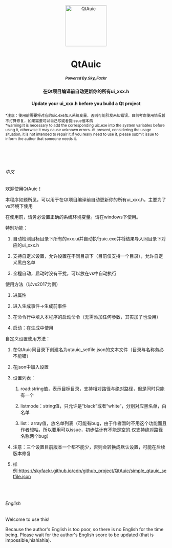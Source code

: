 <div align=center><img src="https://skyfackr.github.io/cdn/github_project/QtAuic/QTAUIC_logo.ico" width = "128" height = "128" alt="QtAuic">
<p></p>
<h1 class="title-article">QtAuic</h1>
<h5><small>Powered By.Sky_Fackr</small><h5>
<h4>在Qt项目编译前自动更新你的所有ui_xxx.h</h4>
<h4>Update your ui_xxx.h before you build a Qt project<h4>
</div>
<small>*注意：使用前需要将对应的uic.exe加入系统变量，否则可能引发未知错误，目前考虑使用情况暂不打算修复，如果需要可以自己写或者提issue催本鸽
<br>
*warning:It is necessary to add the corresponding uic.exe into the system variables before using it, otherwise it may cause unknown errors. At present, considering the usage situation, it is not intended to repair it.If you really need to use it, please submit issue to inform the author that someone needs it.</small>
<br><br>

<br><br><h6>中文</h6>
欢迎使用QtAuic！

本程序如题所见，可以用于在Qt项目编译前自动更新你的所有ui_xxx.h，主要为了vs环境下使用

在使用前，请务必设置正确的系统环境变量。请在windows下使用。

特别功能：

1. 自动检测目标目录下所有的xxx.ui并自动执行uic.exe并将结果导入同目录下对应的ui_xxx.h

2. 支持自定义设置，允许设置在不同目录下（目前仅支持一个目录），允许自定义黑白名单

3. 全程自动，启动时没有干扰，可以放在vs中自动执行

使用方法（以vs2017为例）

1. 进属性

2. 进入生成事件->生成前事件

3. 在命令行中填入本程序的启动命令（无需添加任何参数，其实加了也没用）

4. 启动：在生成中使用

自定义设置使用方法：

1. 在QtAuic同目录下创建名为qtauic_setfile.json的文本文件（目录与名称务必不能错）

2. 在json中加入设置

3. 设置列表：

    1. road:string值，表示目标目录，支持相对路径与绝对路径，但是同时只能有一个
   
    2. listmode：string值，只允许是“black”或者“white”，分别对应黑名单，白名单
   
    3. list：array值，放名单列表（可能有bug，由于作者暂时不用这个功能而且作者想咕，所以要用可以issue，初步估计有不能是空的.仅支持绝对路径名称两个bug）
   
4. 注意：三个设置目前版本一个都不能少，否则会转换成默认设置，可能在后续版本修复

5. 样例:https://skyfackr.github.io/cdn/github_project/QtAuic/simple_qtauic_setfile.json

<br><br><h6>English</h6>

Welcome to use this!

Because the author's English is too poor, so there is no English for the time being. Please wait for the author's English score to be updated (that is impossible,hiahiahia).